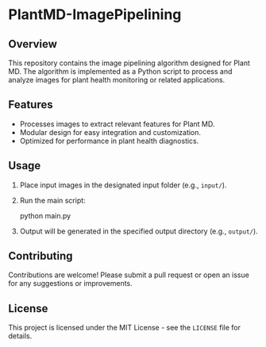 # PlantMD-ImagePipelining

## Overview

This repository contains the image pipelining algorithm designed for Plant MD. The algorithm is implemented as a Python script to process and analyze images for plant health monitoring or related applications.

## Features

* Processes images to extract relevant features for Plant MD.
* Modular design for easy integration and customization.
* Optimized for performance in plant health diagnostics.

## Usage

1. Place input images in the designated input folder (e.g., `input/`).
2. Run the main script:
  
      python main.py
  
3. Output will be generated in the specified output directory (e.g., `output/`).

## Contributing

Contributions are welcome! Please submit a pull request or open an issue for any suggestions or improvements.

## License

This project is licensed under the MIT License - see the `LICENSE` file for details.